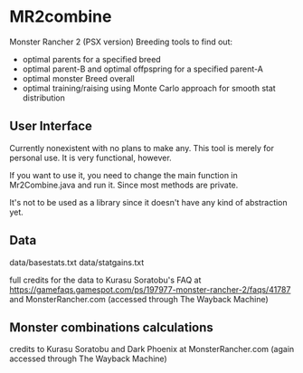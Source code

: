 # MR2combine

Monster Rancher 2 (PSX version) Breeding tools to find out:
- optimal parents for a specified breed
- optimal parent-B and optimal offpspring for a specified parent-A
- optimal monster Breed overall
- optimal training/raising using Monte Carlo approach for smooth stat distribution

## User Interface

Currently nonexistent with no plans to make any.  This tool is merely for personal use.  It is very functional, however.  

If you want to use it, you need to change the main function in Mr2Combine.java and run it.  Since most methods are private.  

It's not to be used as a library since it doesn't have any kind of abstraction yet.  

## Data

data/basestats.txt
data/statgains.txt

full credits for the data to Kurasu Soratobu's FAQ at https://gamefaqs.gamespot.com/ps/197977-monster-rancher-2/faqs/41787 and MonsterRancher.com (accessed through The Wayback Machine)

## Monster combinations calculations
credits to Kurasu Soratobu and Dark Phoenix at MonsterRancher.com (again accessed through The Wayback Machine)
